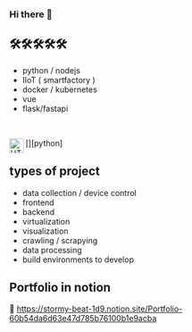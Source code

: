 <head>
<link rel="stylesheet" href="https://cdn.jsdelivr.net/gh/devicons/devicon@v2.13.0/devicon.min.css">
</head>
  
### Hi there 👋

## 🛠🛠🛠🛠🛠
  + python / nodejs
  + IIoT ( smartfactory )
  + docker / kubernetes
  + vue
  + flask/fastapi

<i class="devicon-python-plain"></i>
</br>

[<img align="left" alt="HTML5" width="26px" src="https://cdn.jsdelivr.net/npm/simple-icons@3.4.0/icons/python.svg" />][python]

## types of project
  + data collection / device control
  + frontend
  + backend
  + virtualization
  + visualization
  + crawling / scrapying
  + data processing
  + build environments to develop

## Portfolio in notion
📌 https://stormy-beat-1d9.notion.site/Portfolio-60b54da6d63e47d785b76100b1e9acba

<!--
**e7217/e7217** is a ✨ _special_ ✨ repository because its `README.md` (this file) appears on your GitHub profile.

Here are some ideas to get you started:

- 🔭 I’m currently working on ...
- 🌱 I’m currently learning ...
- 👯 I’m looking to collaborate on ...
- 🤔 I’m looking for help with ...
- 💬 Ask me about ...
- 📫 How to reach me: ...
- 😄 Pronouns: ...
- ⚡ Fun fact: ...
-->
